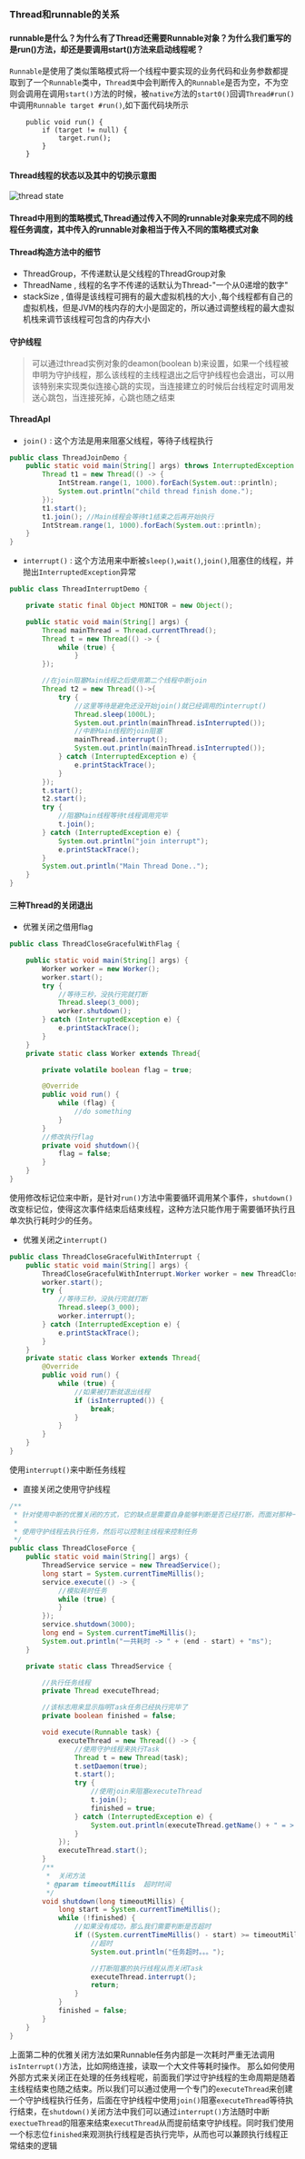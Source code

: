 ### Thread和runnable的关系
#### runnable是什么？为什么有了Thread还需要Runnable对象？为什么我们重写的是run()方法，却还是要调用start()方法来启动线程呢？

`Runnable`是使用了类似策略模式将一个线程中要实现的业务代码和业务参数都提取到了一个`Runnable`类中，`Thread类`中会判断传入的`Runnable`是否为空，不为空则会调用在调用`start()`方法的时候，被`native`方法的`start0()`回调`Thread#run()`中调用`Runnable target #run()`,如下面代码块所示

```
    public void run() {
        if (target != null) {
            target.run();
        }
    }
```

#### Thread线程的状态以及其中的切换示意图

![thread state](../images/WX20200412-222409.png)

#### Thread中用到的策略模式,Thread通过传入不同的runnable对象来完成不同的线程任务调度，其中传入的runnable对象相当于传入不同的策略模式对象

#### Thread构造方法中的细节
- ThreadGroup，不传递默认是父线程的ThreadGroup对象
- ThreadName , 线程的名字不传递的话默认为Thread-"一个从0递增的数字"
-  stackSize , 值得是该线程可拥有的最大虚拟机栈的大小 ,每个线程都有自己的虚拟机栈，但是JVM的栈内存的大小是固定的，所以通过调整线程的最大虚拟机栈来调节该线程可包含的内存大小

#### 守护线程
> 可以通过thread实例对象的deamon(boolean b)来设置，如果一个线程被申明为守护线程，那么该线程的主线程退出之后守护线程也会退出，可以用该特别来实现类似连接心跳的实现，当连接建立的时候后台线程定时调用发送心跳包，当连接死掉，心跳也随之结束

#### ThreadApI

- `join()` : 这个方法是用来阻塞父线程，等待子线程执行

```java
public class ThreadJoinDemo {
    public static void main(String[] args) throws InterruptedException {
        Thread t1 = new Thread(() -> {
            IntStream.range(1, 1000).forEach(System.out::println);
            System.out.println("child thread finish done.");
        });
        t1.start();
        t1.join(); //Main线程会等待t1结束之后再开始执行
        IntStream.range(1, 1000).forEach(System.out::println);
    }
}
```

- `interrupt()` : 这个方法用来中断被`sleep()`,`wait()`,`join()`,阻塞住的线程，并抛出`InterruptedException`异常
```java
public class ThreadInterruptDemo {

    private static final Object MONITOR = new Object();

    public static void main(String[] args) {
        Thread mainThread = Thread.currentThread();
        Thread t = new Thread(() -> {
            while (true) {
                }
        });

        //在join阻塞Main线程之后使用第二个线程中断join
        Thread t2 = new Thread(()->{
            try {
                //这里等待是避免还没开始join()就已经调用的interrupt()
                Thread.sleep(1000L);
                System.out.println(mainThread.isInterrupted());
                //中断Main线程的join阻塞
                mainThread.interrupt();
                System.out.println(mainThread.isInterrupted());
            } catch (InterruptedException e) {
                e.printStackTrace();
            }
        });
        t.start();
        t2.start();
        try {
            //阻塞Main线程等待t线程调用完毕
            t.join();
        } catch (InterruptedException e) {
            System.out.println("join interrupt");
            e.printStackTrace();
        }
        System.out.println("Main Thread Done..");
    }
}
```

#### 三种Thread的关闭退出

- 优雅关闭之借用flag

```java
public class ThreadCloseGracefulWithFlag {

    public static void main(String[] args) {
        Worker worker = new Worker();
        worker.start();
        try {
            //等待三秒，没执行完就打断
            Thread.sleep(3_000);
            worker.shutdown();
        } catch (InterruptedException e) {
            e.printStackTrace();
        }
    }
    private static class Worker extends Thread{

        private volatile boolean flag = true;

        @Override
        public void run() {
            while (flag) {
                //do something
            }
        }
        //修改执行flag
        private void shutdown(){
            flag = false;
        }
    }
}
```

  使用修改标记位来中断，是针对`run()`方法中需要循环调用某个事件，`shutdown()`改变标记位，使得这次事件结束后结束线程，这种方法只能作用于需要循环执行且单次执行耗时少的任务。
  
- 优雅关闭之`interrupt()`

```java
public class ThreadCloseGracefulWithInterrupt {
    public static void main(String[] args) {
        ThreadCloseGracefulWithInterrupt.Worker worker = new ThreadCloseGracefulWithInterrupt.Worker();
        worker.start();
        try {
            //等待三秒，没执行完就打断
            Thread.sleep(3_000);
            worker.interrupt();
        } catch (InterruptedException e) {
            e.printStackTrace();
        }
    }
    private static class Worker extends Thread{
        @Override
        public void run() {
            while (true) {
                //如果被打断就退出线程
                if (isInterrupted()) {
                    break;
                }
            }
        }
    }
}
```

  使用`interrupt()`来中断任务线程
  
- 直接关闭之使用守护线程

```java
/**
 * 针对使用中断的优雅关闭的方式，它的缺点是需要自身能够判断是否已经打断，而面对那种一个线程可能处理耗时任务无法自己判断
 *
 * 使用守护线程去执行任务，然后可以控制主线程来控制任务
 */
public class ThreadCloseForce {
    public static void main(String[] args) {
        ThreadService service = new ThreadService();
        long start = System.currentTimeMillis();
        service.execute(() -> {
            //模拟耗时任务
            while (true) {
            }
        });
        service.shutdown(3000);
        long end = System.currentTimeMillis();
        System.out.println("一共耗时 -> " + (end - start) + "ms");
    }

    private static class ThreadService {

        //执行任务线程
        private Thread executeThread;

        //该标志用来显示指明Task任务已经执行完毕了
        private boolean finished = false;

        void execute(Runnable task) {
            executeThread = new Thread(() -> {
                //使用守护线程来执行Task
                Thread t = new Thread(task);
                t.setDaemon(true);
                t.start();
                try {
                    //使用join来阻塞executeThread
                    t.join();
                    finished = true;
                } catch (InterruptedException e) {
                    System.out.println(executeThread.getName() + " = > interrupt");
                }
            });
            executeThread.start();
        }
        /**
         *  关闭方法
         * @param timeoutMillis  超时时间
         */
        void shutdown(long timeoutMillis) {
            long start = System.currentTimeMillis();
            while (!finished) {
                //如果没有成功，那么我们需要判断是否超时
                if ((System.currentTimeMillis() - start) >= timeoutMillis) {
                    //超时
                    System.out.println("任务超时。。。");

                    //打断阻塞的执行线程从而关闭Task
                    executeThread.interrupt();
                    return;
                }
            }
            finished = false;
        }
    }
}
```

  上面第二种的优雅关闭方法如果Runnable任务内部是一次耗时严重无法调用`isInterrupt()`方法，比如网络连接，读取一个大文件等耗时操作。
  那么如何使用外部方式来关闭正在处理的任务线程呢，前面我们学过守护线程的生命周期是随着主线程结束也随之结束。所以我们可以通过使用一个专门的`executeThread`来创建一个守护线程执行任务，后面在守护线程中使用`join()`阻塞`executeThread`等待执行结束，在`shutdown()`关闭方法中我们可以通过`interrupt()`方法随时中断`exectueThread`的阻塞来结束`executThread`从而提前结束守护线程。同时我们使用一个标志位`finished`来观测执行线程是否执行完毕，从而也可以兼顾执行线程正常结束的逻辑
